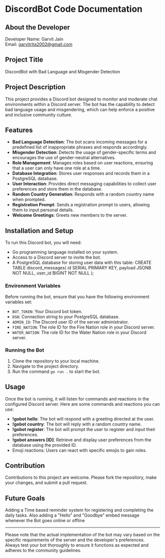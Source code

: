 # DiscordBot Code Documentation

## About the Developer
Developer Name: Garvit Jain   
Email: garvitrita2002@gmail.com

## Project Title
DiscordBot with Bad Language and Misgender Detection

## Project Description
This project provides a Discord bot designed to monitor and moderate chat environments within a Discord server. The bot has the capability to detect bad language usage and misgendering, which can help enforce a positive and inclusive community culture.

## Features
- **Bad Language Detection**: The bot scans incoming messages for a predefined list of inappropriate phrases and responds accordingly.
- **Misgender Detection**: Detects the usage of gender-specific terms and encourages the use of gender-neutral alternatives.
- **Role Management**: Manages roles based on user reactions, ensuring that a user can only have one role at a time.
- **Database Integration**: Stores user responses and records them in a PostgreSQL database.
- **User Interaction**: Provides direct messaging capabilities to collect user preferences and store them in the database.
- **Random Country Generation**: Responds with a random country name when prompted.
- **Registration Prompt**: Sends a registration prompt to users, allowing them to input personal details.
- **Welcome Greetings**: Greets new members to the server.

## Installation and Setup
To run this Discord bot, you will need:
- Go programming language installed on your system.
- Access to a Discord server to invite the bot.
- A PostgreSQL database for storing user data with this table:
CREATE TABLE discord_messages(
  id SERIAL PRIMARY KEY,
  payload JSONB NOT NULL,
  user_id BIGINT NOT NULL
);

### Environment Variables
Before running the bot, ensure that you have the following environment variables set:
- `BOT_TOKEN`: Your Discord bot token.
- `DSN`: Connection string to your PostgreSQL database.
- `ADMIN_ID`: The Discord user ID of the server administrator.
- `FIRE_NATION`: The role ID for the Fire Nation role in your Discord server.
- `WATER_NATION`: The role ID for the Water Nation role in your Discord server.

### Running the Bot
1. Clone the repository to your local machine.
2. Navigate to the project directory.
3. Run the command `go run .` to start the bot.

## Usage
Once the bot is running, it will listen for commands and reactions in the configured Discord server. Here are some commands and reactions you can use:
- **!gobot hello**: The bot will respond with a greeting directed at the user.
- **!gobot country**: The bot will reply with a random country name.
- **!gobot register**: The bot will prompt the user to register and input their preferences.
- **!gobot answers [ID]**: Retrieve and display user preferences from the database using the provided ID.
- Emoji reactions: Users can react with specific emojis to gain roles.

## Contribution
Contributions to this project are welcome. Please fork the repository, make your changes, and submit a pull request.

## Future Goals
Adding a Time based reminder system for registering and completing the daily tasks. Also adding a "Hello" and "Goodbye" embed message whenever the Bot goes online or offline

---

Please note that the actual implementation of the bot may vary based on the specific requirements of the server and the developer's preferences. Always test your bot thoroughly to ensure it functions as expected and adheres to the community guidelines.
